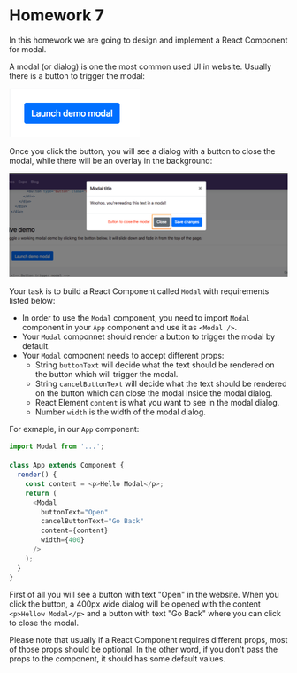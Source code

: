 # Homework 7

In this homework we are going to design and implement a React Component for modal.

A modal (or dialog) is one the most common used UI in website. Usually there is a button to trigger the modal:

![Example](../diagram/dist/react-modal-button.png)

Once you click the button, you will see a dialog with a button to close the modal, while there will be an overlay in the background:

![Example](../diagram/dist/react-modal.png)

Your task is to build a React Component called `Modal` with requirements listed below:

* In order to use the `Modal` component, you need to import `Modal` component in your `App` component and use it as `<Modal />`.
* Your `Modal` componnet should render a button to trigger the modal by default.
* Your `Modal` component needs to accept different props:
  * String `buttonText` will decide what the text should be rendered on the button which will trigger the modal.
  * String `cancelButtonText` will decide what the text should be rendered on the button which can close the modal inside the modal dialog.
  * React Element `content` is what you want to see in the modal dialog.
  * Number `width` is the width of the modal dialog.

For exmaple, in our `App` component:

```js
import Modal from '...';

class App extends Component {
  render() {
    const content = <p>Hello Modal</p>;
    return (
      <Modal
        buttonText="Open"
        cancelButtonText="Go Back"
        content={content}
        width={400}
      />
    );
  }
}
```

First of all you will see a button with text "Open" in the website. When you click the button, a 400px wide dialog will be opened with the content `<p>Hellow Modal</p>` and a button with text "Go Back" where you can click to close the modal.

Please note that usually if a React Component requires different props, most of those props should be optional. In the other word, if you don't pass the props to the component, it should has some default values.
